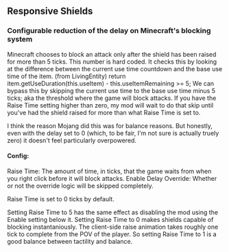 ## Responsive Shields
### Configurable reduction of the delay on Minecraft's blocking system

Minecraft chooses to block an attack only after the shield has been raised for more than 5 ticks. This number is hard coded.
It checks this by looking at the difference between the current use time countdown and the base use time of the item.
    (from LivingEntity) return item.getUseDuration(this.useItem) - this.useItemRemaining >= 5;
We can bypass this by skipping the current use time to the base use time minus 5 ticks; aka the threshold where the game will block attacks.
If you have the Raise Time setting higher than zero, my mod will wait to do that skip until you've had the shield raised for more than what Raise Time is set to.

I think the reason Mojang did this was for balance reasons. But honestly, even with the delay set to 0 (which, to be fair, I'm not sure is actually truely zero) it doesn't feel particularly overpowered.

#### Config:
Raise Time: The amount of time, in ticks, that the game waits from when you right click before it will block attacks.
Enable Delay Override: Whether or not the override logic will be skipped completely.

Raise Time is set to 0 ticks by default.

Setting Raise Time to 5 has the same effect as disabling the mod using the Enable setting below it.
Setting Raise Time to 0 makes shields capable of blocking instantaniously.
The client-side raise animation takes roughly one tick to complete from the POV of the player. So setting Raise Time to 1 is a good balance between tactility and balance.

